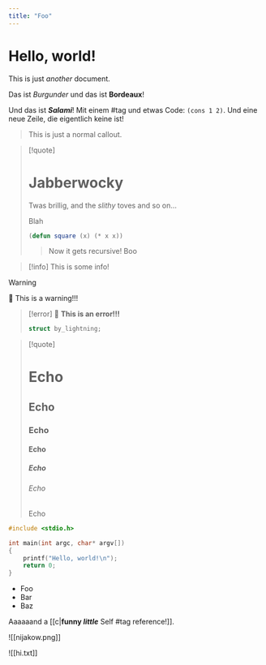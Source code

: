 ```yaml
---
title: "Foo"
---
```


# Hello, world!

This is just *another* document.

Das ist *Burgunder* und das ist **Bordeaux**!

Und das ist ***Salami***! Mit einem #tag und etwas Code: `(cons 1 2)`.
Und eine neue Zeile, die eigentlich keine ist!

> This is just a normal callout.

> [!quote]
> # Jabberwocky
> Twas brillig, and the *slithy* toves
> and so on...
> 
> Blah
>
> ```lisp
> (defun square (x) (* x x))
> ```
>
> > Now it gets recursive!
> Boo

> [!info]
> This is some info!

> [!warning]
> 🚨 This is a warning!!!

> [!error]
> 🚨 **This is an error!!!**
>
> ```c
> struct by_lightning;
> ```

> [!quote]
> # Echo
> ## Echo
> ### Echo
> #### Echo
> ##### Echo
> ###### Echo
> Echo

```c
#include <stdio.h>

int main(int argc, char* argv[])
{
    printf("Hello, world!\n");
    return 0;
}
```

 - Foo
 - Bar
 - Baz

Aaaaaand a [[c|**funny *little*** Self #tag reference!]].

![[nijakow.png]]

![[hi.txt]]
